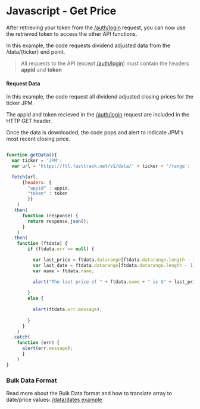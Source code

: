 # Javascript - Get Price



After retrieving your token from the [/auth/login](./01b-Login-Example.md) request, you can now use the retrieved token to access the other API functions.

In this example, the code requests dividend adjusted data from the /data/{ticker} end point. 

> All requests to the API (except [/auth/login](./01b-Login-Example.md)) must contain the headers **appid** and **token**

#### Request Data
In this example, the code request all dividend adjusted closing prices for the ticker JPM. 

The appid and token recieved in the [/auth/login](./01b-Login-Example.md) request are included in the HTTP GET header.

Once the data is downloaded, the code pops and alert to indicate JPM's most recent closing price.




``` javascript

function getData(){
  var ticker = 'JPM';
  var url = 'https://ftl.fasttrack.net/v1/data/' + ticker + '/range';

  fetch(url,
      {headers: {
        "appid" : appid,
        "token" : token
        }}
    )
  .then(
      function (response) {
        return response.json();
      }
    )
  .then(
    function (ftdata) {
        if (ftdata.err == null) {

          var last_price = ftdata.datarange[ftdata.datarange.length - 1].price;
          var last_date = ftdata.datarange[ftdata.datarange.length - 1].date.strdate;
          var name = ftdata.name;

          alert("The last price of " + ftdata.name + " is $" + last_price + " for date " + last_date);
        
        }
        else {
        
          alert(ftdata.err.message);
        
        }
      }
    )
  .catch(
    function (err) {
      alert(err.message);
      }
    )
}
```

### Bulk Data Format
Read more about the Bulk Data format and how to translate array to date/price values: [/data/dates example](./02-date_javascript.md)